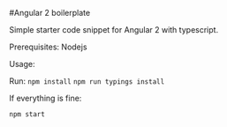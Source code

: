 #Angular 2 boilerplate

Simple starter code snippet for Angular 2 with typescript.

Prerequisites: Nodejs

Usage:

Run: 
`npm install` 
`npm run typings install`

If everything is fine:
 
 `npm start`
 
 